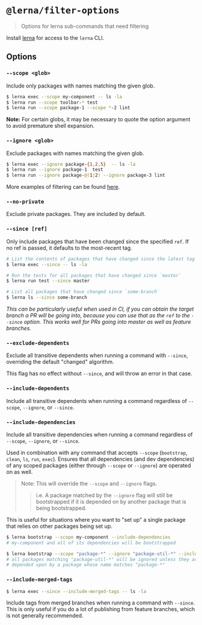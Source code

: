 # `@lerna/filter-options`

> Options for lerna sub-commands that need filtering

Install [lerna](https://www.npmjs.com/package/lerna) for access to the `lerna` CLI.

## Options

### `--scope <glob>`

Include only packages with names matching the given glob.

```sh
$ lerna exec --scope my-component -- ls -la
$ lerna run --scope toolbar-* test
$ lerna run --scope package-1 --scope *-2 lint
```

**Note:** For certain globs, it may be necessary to quote the option argument to avoid premature shell expansion.

### `--ignore <glob>`

Exclude packages with names matching the given glob.

```sh
$ lerna exec --ignore package-{1,2,5}  -- ls -la
$ lerna run --ignore package-1  test
$ lerna run --ignore package-@(1|2) --ignore package-3 lint
```

More examples of filtering can be found [here](https://github.com/lerna/lerna/blob/c0a750e0f482c16dda2f922f235861283efbe94d/commands/list/__tests__/list-command.test.js#L305-L356).

### `--no-private`

Exclude private packages. They are included by default.

### `--since [ref]`

Only include packages that have been changed since the specified `ref`. If no ref is passed, it defaults to the most-recent tag.

```sh
# List the contents of packages that have changed since the latest tag
$ lerna exec --since -- ls -la

# Run the tests for all packages that have changed since `master`
$ lerna run test --since master

# List all packages that have changed since `some-branch`
$ lerna ls --since some-branch
```

_This can be particularly useful when used in CI, if you can obtain the target branch a PR will be going into, because you can use that as the `ref` to the `--since` option. This works well for PRs going into master as well as feature branches._

### `--exclude-dependents`

Exclude all transitive dependents when running a command with `--since`, overriding the default "changed" algorithm.

This flag has no effect without `--since`, and will throw an error in that case.

### `--include-dependents`

Include all transitive dependents when running a command regardless of `--scope`, `--ignore`, or `--since`.

### `--include-dependencies`

Include all transitive dependencies when running a command regardless of `--scope`, `--ignore`, or `--since`.

Used in combination with any command that accepts `--scope` (`bootstrap`, `clean`, `ls`, `run`, `exec`).
Ensures that all dependencies (and dev dependencies) of any scoped packages (either through `--scope` or `--ignore`) are operated on as well.

> Note: This will override the `--scope` and `--ignore` flags.
>
> > i.e. A package matched by the `--ignore` flag will still be bootstrapped if it is depended on by another package that is being bootstrapped.

This is useful for situations where you want to "set up" a single package that relies on other packages being set up.

```sh
$ lerna bootstrap --scope my-component --include-dependencies
# my-component and all of its dependencies will be bootstrapped
```

```sh
$ lerna bootstrap --scope "package-*" --ignore "package-util-*" --include-dependencies
# all packages matching "package-util-*" will be ignored unless they are
# depended upon by a package whose name matches "package-*"
```

### `--include-merged-tags`

```sh
$ lerna exec --since --include-merged-tags -- ls -la
```

Include tags from merged branches when running a command with `--since`. This is only useful if you do a lot of publishing from feature branches, which is not generally recommended.
